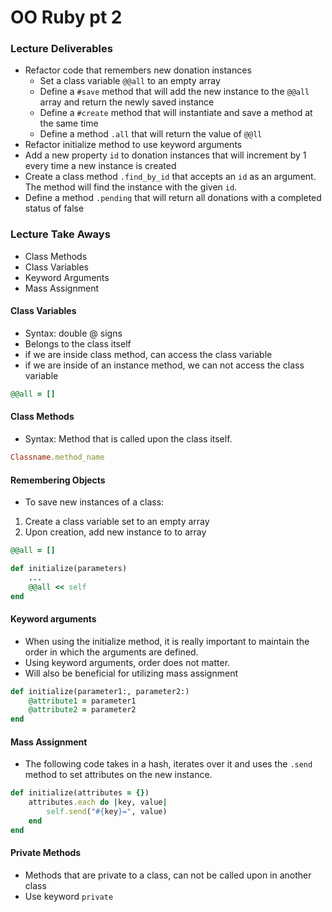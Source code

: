 # OO Ruby pt 2

### Lecture Deliverables

- Refactor code that remembers new donation instances
    - Set a class variable `@@all` to an empty array
    - Define a `#save` method that will add the new instance to the `@@all` array and return the newly saved instance
    - Define a `#create` method that will instantiate and save a method at the same time
    - Define a method `.all` that will return the value of `@@ll`
- Refactor initialize method to use keyword arguments
- Add a new property `id` to donation instances that will increment by 1 every time a new instance is created 
- Create a class method `.find_by_id` that accepts an `id` as an argument. The method will find the instance with the given `id`.
- Define a method `.pending` that will return all donations with a completed status of false

### Lecture Take Aways

- Class Methods
- Class Variables
- Keyword Arguments
- Mass Assignment

#### Class Variables

- Syntax: double @ signs
- Belongs to the class itself
- if we are inside class method, can access the class variable
- if we are inside of an instance method, we can not access the class variable

```ruby
@@all = []
```

#### Class Methods

- Syntax: Method that is called upon the class itself. 

```ruby
Classname.method_name
```

#### Remembering Objects

- To save new instances of a class:

1. Create a class variable set to an empty array
2. Upon creation, add new instance to to array

```ruby
@@all = []

def initialize(parameters)
    ...
    @@all << self
end
```

#### Keyword arguments

- When using the initialize method, it is really important to maintain the order in which the arguments are defined.
- Using keyword arguments, order does not matter.
- Will also be beneficial for utilizing mass assignment

```ruby
def initialize(parameter1:, parameter2:)
    @attribute1 = parameter1
    @attribute2 = parameter2
end
```

#### Mass Assignment

- The following code takes in a hash, iterates over it and uses the `.send` method to set attributes on the new instance.

```ruby
def initialize(attributes = {})
    attributes.each do |key, value|
        self.send("#{key}=", value)
    end
end
```

#### Private Methods

- Methods that are private to a class, can not be called upon in another class
- Use keyword `private`
